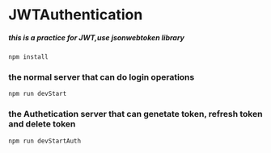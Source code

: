 # JWTAuthentication
##### this is a practice for JWT,use jsonwebtoken library
```
npm install
```
### the normal server that can do login operations
```
npm run devStart
```
### the Authetication server that can genetate token, refresh token and delete token
```
npm run devStartAuth
```

